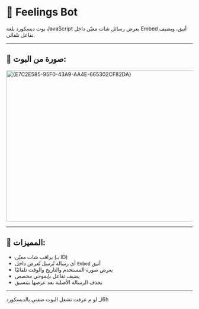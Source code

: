 # 🦋 Feelings Bot

بوت ديسكورد بلغة JavaScript يعرض رسائل شات معيّن داخل Embed أنيق، ويضيف تفاعل تلقائي.

---

## 📸 صورة من البوت:
<img width="840" height="407" alt="{E7C2E585-95F0-43A9-AA4E-665302CF82DA}" src="https://github.com/user-attachments/assets/e6b79bd4-a24e-46fe-8443-4adc610d1de9" />


---

## 🎯 المميزات:

- يراقب شات معيّن (بـ ID)
- أي رسالة تُرسل تُعرض داخل `Embed` أنيق
- يعرض صورة المستخدم والتاريخ والوقت تلقائيًا
- يضيف تفاعل بإيموجي مخصص
- يحذف الرسالة الأصلية بعد عرضها بتنسيق

---

لو م عرفت تشغل البوت ضفني بالديسكورد 
_i6h 
